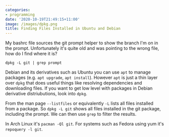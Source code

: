 ```yaml
---
categories:
- programming
date: '2020-10-19T21:49:15+11:00'
image: /images/dpkg.png
title: Finding Files Installed in Ubuntu and Debian
---
```


My bashrc file sources the git prompt helper to show the branch I'm on in the prompt.
Unfortunately it's quite old and was pointing to the wrong file, how do I find where it is?

```
dpkg -L git | grep prompt
```

Debian and its derivatives such as Ubuntu you can use `apt` to manage packages (e.g. `apt upgrade`, `apt install`).
However `apt` is just a thin layer over `dpkg` that does useful things like resolving dependencies and downloading files.
If you want to get low level with packages in Debian derivative distriubutions, look into `dpkg`.

From the man page `--listfiles` or equivalently `-L` lists all files installed from a package.
So `dpkg -L git` shows all files installed in the git package, including the prompt.
We can then use `grep` to filter the results.

In Arch Linux it's `pacman -Ql git`.
For systems such as Fedora using yum it's `repoquery -l git`.
